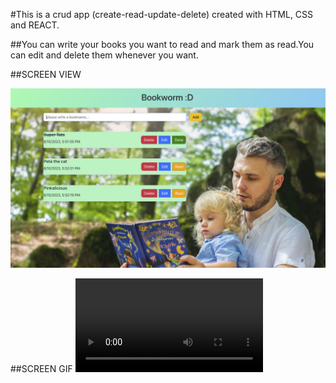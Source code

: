 #This is a crud app (create-read-update-delete) created with HTML, CSS and REACT.

##You can write your books you want to read and mark them as read.You can edit and delete them whenever you want. 

##SCREEN VIEW

![](bookworm.png)

##SCREEN GIF
![](bookworm1.mp4)
